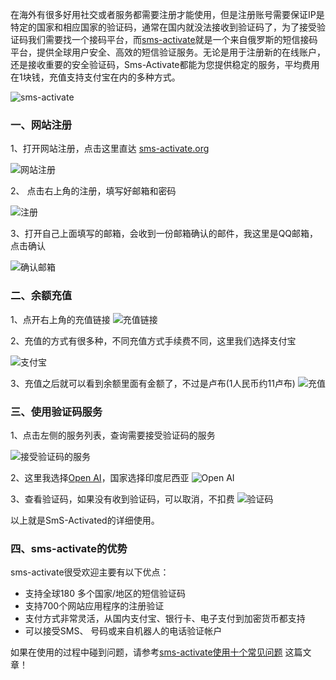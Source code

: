 在海外有很多好用社交或者服务都需要注册才能使用，但是注册账号需要保证IP是特定的国家和相应国家的验证码，通常在国内就没法接收到验证码了，为了接受验证码我们需要找一个接码平台，而[sms-activate](https://sms-activate.org/?ref=3138803 "sms-activate")就是一个来自俄罗斯的短信接码平台，提供全球用户安全、高效的短信验证服务。无论是用于注册新的在线账户，还是接收重要的安全验证码，Sms-Activate都能为您提供稳定的服务，平均费用在1块钱，充值支持支付宝在内的多种方式。

![sms-activate](https://www.11meigui.com/wp-content/uploads/2024/02/image-1706799522099.png)

### 一、网站注册

1、打开网站注册，点击这里直达 [sms-activate.org](https://sms-activate.org/?ref=3138803 "sms-activate.org")

![网站注册](http://www.11meigui.com/wp-content/uploads/2023/03/Xnip2023-03-31_12-54-36-1.jpg)

2、 点击右上角的注册，填写好邮箱和密码

![注册](http://www.11meigui.com/wp-content/uploads/2023/03/Xnip2023-03-31_13-11-15.jpg)

3、打开自己上面填写的邮箱，会收到一份邮箱确认的邮件，我这里是QQ邮箱，点击确认

![确认邮箱](http://www.11meigui.com/wp-content/uploads/2023/03/Xnip2023-03-31_13-06-49.jpg)

### 二、余额充值

1、点开右上角的充值链接
![充值链接](http://www.11meigui.com/wp-content/uploads/2023/03/Xnip2023-03-31_13-15-25.jpg)

2、充值的方式有很多种，不同充值方式手续费不同，这里我们选择支付宝

![支付宝](http://www.11meigui.com/wp-content/uploads/2023/03/Xnip2023-03-31_13-01-28.jpg)

3、充值之后就可以看到余额里面有金额了，不过是卢布(1人民币约11卢布)
![充值](http://www.11meigui.com/wp-content/uploads/2023/03/Xnip2023-03-31_13-01-10.jpg)

### 三、使用验证码服务

1、点击左侧的服务列表，查询需要接受验证码的服务

![接受验证码的服务](http://www.11meigui.com/wp-content/uploads/2023/03/Xnip2023-03-31_13-01-54.jpg)

2、这里我选择[Open AI](https://www.11meigui.com/2023/register-chatgpt.html "Open AI")，国家选择印度尼西亚
![Open AI](http://www.11meigui.com/wp-content/uploads/2023/03/Xnip2023-03-31_13-02-26.jpg)

3、查看验证码，如果没有收到验证码，可以取消，不扣费
![验证码](http://www.11meigui.com/wp-content/uploads/2023/03/Xnip2023-03-31_13-03-20.jpg)

以上就是SmS-Activated的详细使用。

### 四、sms-activate的优势
sms-activate很受欢迎主要有以下优点：

- 支持全球180 多个国家/地区的短信验证码
- 支持700个网站应用程序的注册验证
- 支付方式非常灵活，从国内支付宝、银行卡、电子支付到加密货币都支持
- 可以接受SMS、 号码或来自机器人的电话验证帐户

如果在使用的过程中碰到问题，请参考[sms-activate使用十个常见问题](https://www.11meigui.com/2023/sms-activate-faq.html "sms-activate使用十个常见问题") 这篇文章！
